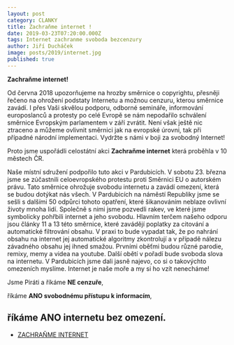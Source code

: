 ```yaml
---
layout: post
category: CLANKY
title: Zachraňme internet !
date: 2019-03-23T07:20:00.000Z
tags: Internet zachranme svoboda bezcenzury
author: Jiří Ducháček
image: posts/2019/internet.jpg
published: true
---
```

**Zachraňme internet!**

Od června 2018 upozorňujeme na hrozby směrnice o copyrightu,
přesněji řečeno na ohrožení podstaty Internetu a možnou cenzuru, kterou směrnice zavádí.
 I přes Vaši skvělou podporu, odborné semináře, informování europoslanců a protesty po
 celé Evropě se nám nepodařilo schválení směrnice Evropským parlamentem v září zvrátit.
 Není však ještě nic ztraceno a můžeme ovlivnit směrnici jak na evropské úrovni, tak při
 případné národní implementaci. Vydržte s námi v boji za svobodný Internet!

Proto jsme uspořádli celostátní akci **Zachraňme internet** která proběhla v 10 městech ČR.

Naše místní sdružení podpořilo tuto akci v Pardubicích.
V sobotu 23. března jsme se zúčastnili celoevropského protestu proti Směrnici EU o autorském právu.
Tato směrnice ohrožuje svobodu internetu a zavádí omezení, která se budou dotýkat nás všech.
V Pardubicích na náměstí Republiky jsme se sešli s dalšími 50 odpůrci tohoto opatření, které
šikanováním neblaze ovlivní životy mnoha lidí. Společně s nimi jsme pozvedli rakev, ve které
jsme symbolicky pohřbili internet a jeho svobodu.
Hlavním terčem našeho odporu jsou články 11 a 13 této směrnice, které zavádějí poplatky za
citování a automatické filtrování obsahu. V praxi to bude vypadat tak, že po nahrání obsahu na
internet jej automatické algoritmy zkontrolují a v případě nálezu závadného obsahu jej ihned smažou.
 Prvními oběťmi budou různé parodie, remixy, memy a videa na youtube.
Další obětí v pořadí bude svoboda slova na internetu. V Pardubicích jsme dali jasně najevo,
co si o takovýchto omezeních myslíme.
Internet je naše moře a my si ho vzít nenecháme!

Jsme Piráti a  říkáme **NE cenzuře**,

říkáme **ANO svobodnému přístupu k informacím**,

říkáme  **ANO internetu bez omezení**.
----------------
* [ZACHRAŇME INTERNET][1]



[1]:https://zachraninternet.cz/
